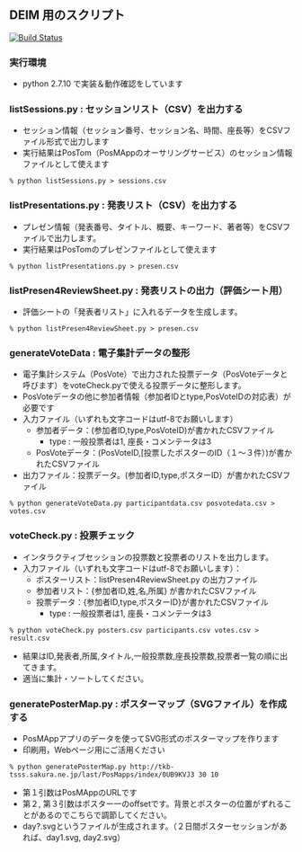 ## DEIM 用のスクリプト
[![Build Status](https://travis-ci.org/chiemi627/deimscripts.svg?branch=master)](https://travis-ci.org/chiemi627/deimscripts)
### 実行環境
 * python 2.7.10 で実装＆動作確認をしています
 
### listSessions.py : セッションリスト（CSV）を出力する
 * セッション情報（セッション番号、セッション名、時間、座長等）をCSVファイル形式で出力します
 * 実行結果はPosTom（PosMAppのオーサリングサービス）のセッション情報ファイルとして使えます
 
 ```
 % python listSessions.py > sessions.csv
 ```

### listPresentations.py : 発表リスト（CSV）を出力する
 * プレゼン情報（発表番号、タイトル、概要、キーワード、著者等）をCSVファイルで出力します。
 * 実行結果はPosTomのプレゼンファイルとして使えます

 ```
 % python listPresentations.py > presen.csv
 ```

### listPresen4ReviewSheet.py : 発表リストの出力（評価シート用）
 * 評価シートの「発表者リスト」に入れるデータを生成します。
 
 ```
 % python listPresen4ReviewSheet.py > presen.csv
 ```

### generateVoteData : 電子集計データの整形
* 電子集計システム（PosVote）で出力された投票データ（PosVoteデータと呼びます）をvoteCheck.pyで使える投票データに整形します。
* PosVoteデータの他に参加者情報（参加者IDとtype,PosVoteIDの対応表）が必要です
* 入力ファイル（いずれも文字コードはutf-8でお願いします）
	* 参加者データ：(参加者ID,type,PosVoteID)が書かれたCSVファイル
		* type : 一般投票者は1, 座長・コメンテータは3
	* PosVoteデータ：(PosVoteID,[投票したポスターのID（１〜３件）)が書かれたCSVファイル
* 出力ファイル：投票データ。(参加者ID,type,ポスターID）が書かれたCSVファイル

```
% python generateVoteData.py participantdata.csv posvotedata.csv > votes.csv
```

### voteCheck.py : 投票チェック
 * インタラクティブセッションの投票数と投票者のリストを出力します。
 * 入力ファイル（いずれも文字コードはutf-8でお願いします）：
    * ポスターリスト：listPresen4ReviewSheet.py の出力ファイル
    * 参加者リスト：{参加者ID,姓,名,所属} が書かれたCSVファイル
    * 投票データ：{参加者ID,type,ポスターID}が書かれたCSVファイル
       * type : 一般投票者は1, 座長・コメンテータは3
 
 ```
 % python voteCheck.py posters.csv participants.csv votes.csv > result.csv
 ```
 * 結果はID,発表者,所属,タイトル,一般投票数,座長投票数,投票者一覧の順に出てきます。
 * 適当に集計・ソートしてください。

### generatePosterMap.py : ポスターマップ（SVGファイル）を作成する
 * PosMAppアプリのデータを使ってSVG形式のポスターマップを作ります
 * 印刷用，Webページ用にご活用ください

 ```
 % python generatePosterMap.py http://tkb-tsss.sakura.ne.jp/last/PosMapps/index/0UB9KVJ3 30 10
 ```
 * 第１引数はPosMAppのURLです
 * 第２, 第３引数はポスター一のoffsetです。背景とポスターの位置がずれることがあるのでこちらで調節してください。
 * day?.svgというファイルが生成されます。（２日間ポスターセッションがあれば、day1.svg, day2.svg）
